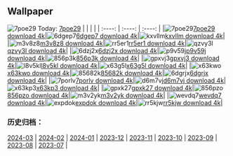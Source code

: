 ## Wallpaper
![7poe29](https://w.wallhaven.cc/full/7p/wallhaven-7poe29.png) Today: [7poe29](https://th.wallhaven.cc/small/7p/7poe29.jpg)
|      |      |      |
| :----: | :----: | :----: |
|![7poe29](https://th.wallhaven.cc/small/7p/7poe29.jpg)[7poe29 download 4k](https://wallhaven.cc/w/7poe29)|![6dgep7](https://th.wallhaven.cc/small/6d/6dgep7.jpg)[6dgep7 download 4k](https://wallhaven.cc/w/6dgep7)|![kxvllm](https://th.wallhaven.cc/small/kx/kxvllm.jpg)[kxvllm download 4k](https://wallhaven.cc/w/kxvllm)|
|![m3v8z8](https://th.wallhaven.cc/small/m3/m3v8z8.jpg)[m3v8z8 download 4k](https://wallhaven.cc/w/m3v8z8)|![rr5er1](https://th.wallhaven.cc/small/rr/rr5er1.jpg)[rr5er1 download 4k](https://wallhaven.cc/w/rr5er1)|![qzvy3l](https://th.wallhaven.cc/small/qz/qzvy3l.jpg)[qzvy3l download 4k](https://wallhaven.cc/w/qzvy3l)|
|![6dzj2x](https://th.wallhaven.cc/small/6d/6dzj2x.jpg)[6dzj2x download 4k](https://wallhaven.cc/w/6dzj2x)|![p9v59j](https://th.wallhaven.cc/small/p9/p9v59j.jpg)[p9v59j download 4k](https://wallhaven.cc/w/p9v59j)|![856p3k](https://th.wallhaven.cc/small/85/856p3k.jpg)[856p3k download 4k](https://wallhaven.cc/w/856p3k)|
|![gpxvj3](https://th.wallhaven.cc/small/gp/gpxvj3.jpg)[gpxvj3 download 4k](https://wallhaven.cc/w/gpxvj3)|![l8v5kl](https://th.wallhaven.cc/small/l8/l8v5kl.jpg)[l8v5kl download 4k](https://wallhaven.cc/w/l8v5kl)|![x63g5l](https://th.wallhaven.cc/small/x6/x63g5l.jpg)[x63g5l download 4k](https://wallhaven.cc/w/x63g5l)|
|![x63kwo](https://th.wallhaven.cc/small/x6/x63kwo.jpg)[x63kwo download 4k](https://wallhaven.cc/w/x63kwo)|![85682k](https://th.wallhaven.cc/small/85/85682k.jpg)[85682k download 4k](https://wallhaven.cc/w/85682k)|![6dgrjx](https://th.wallhaven.cc/small/6d/6dgrjx.jpg)[6dgrjx download 4k](https://wallhaven.cc/w/6dgrjx)|
|![7porlv](https://th.wallhaven.cc/small/7p/7porlv.jpg)[7porlv download 4k](https://wallhaven.cc/w/7porlv)|![d6m7vj](https://th.wallhaven.cc/small/d6/d6m7vj.jpg)[d6m7vj download 4k](https://wallhaven.cc/w/d6m7vj)|![x63kp3](https://th.wallhaven.cc/small/x6/x63kp3.jpg)[x63kp3 download 4k](https://wallhaven.cc/w/x63kp3)|
|![gpxk27](https://th.wallhaven.cc/small/gp/gpxk27.jpg)[gpxk27 download 4k](https://wallhaven.cc/w/gpxk27)|![856pzo](https://th.wallhaven.cc/small/85/856pzo.jpg)[856pzo download 4k](https://wallhaven.cc/w/856pzo)|![m3v2yk](https://th.wallhaven.cc/small/m3/m3v2yk.jpg)[m3v2yk download 4k](https://wallhaven.cc/w/m3v2yk)|
|![wevdq7](https://th.wallhaven.cc/small/we/wevdq7.jpg)[wevdq7 download 4k](https://wallhaven.cc/w/wevdq7)|![expdok](https://th.wallhaven.cc/small/ex/expdok.jpg)[expdok download 4k](https://wallhaven.cc/w/expdok)|![rr5kjw](https://th.wallhaven.cc/small/rr/rr5kjw.jpg)[rr5kjw download 4k](https://wallhaven.cc/w/rr5kjw)|

### 历史归档：
[2024-03](https://github.com/april-projects/april-wallpaper/tree/main/picture/2024-03/) | [2024-02](https://github.com/april-projects/april-wallpaper/tree/main/picture/2024-02/) | [2024-01](https://github.com/april-projects/april-wallpaper/tree/main/picture/2024-01/) | [2023-12](https://github.com/april-projects/april-wallpaper/tree/main/picture/2023-12/) | [2023-11](https://github.com/april-projects/april-wallpaper/tree/main/picture/2023-11/) | [2023-10](https://github.com/april-projects/april-wallpaper/tree/main/picture/2023-10/) | [2023-09](https://github.com/april-projects/april-wallpaper/tree/main/picture/2023-09/) | [2023-08](https://github.com/april-projects/april-wallpaper/tree/main/picture/2023-08/) | 
[2023-07](https://github.com/april-projects/april-wallpaper/tree/main/picture/2023-07/) | 